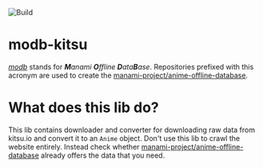 ![Build](https://github.com/manami-project/modb-kitsu/workflows/Build/badge.svg)
# modb-kitsu
_[modb](https://github.com/manami-project?tab=repositories&q=modb&type=source)_ stands for _**M**anami **O**ffline **D**ata**B**ase_. Repositories prefixed with this acronym are used to create the [manami-project/anime-offline-database](https://github.com/manami-project/anime-offline-database).

# What does this lib do?
This lib contains downloader and converter for downloading raw data from kitsu.io and convert it to an `Anime` object.
Don't use this lib to crawl the website entirely. Instead check whether [manami-project/anime-offline-database](https://github.com/manami-project/anime-offline-database) already offers the data that you need.